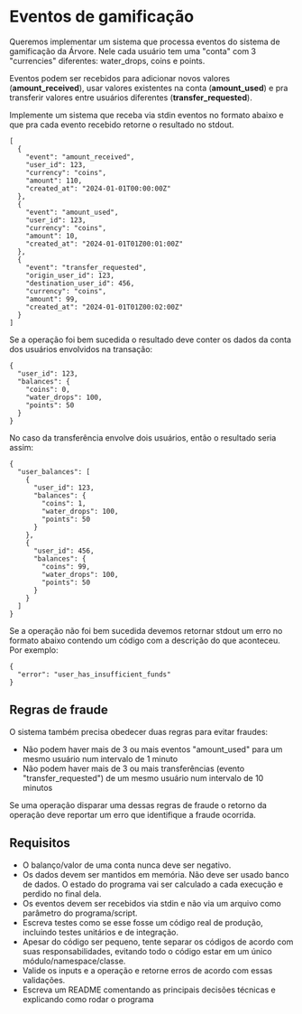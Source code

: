 # Eventos de gamificação

Queremos implementar um sistema que processa eventos do sistema de gamificação da Árvore. Nele cada usuário tem uma "conta" com 3 "currencies" diferentes: water_drops, coins e points.

Eventos podem ser recebidos para adicionar novos valores (**amount_received**), usar valores existentes na conta (**amount_used**) e pra transferir valores entre usuários diferentes (**transfer_requested**).


Implemente um sistema que receba via stdin eventos no formato abaixo e que pra cada evento recebido retorne o resultado no stdout.

```
[
  {
    "event": "amount_received",
    "user_id": 123,
    "currency": "coins",
    "amount": 110,
    "created_at": "2024-01-01T00:00:00Z"
  },
  {
    "event": "amount_used",
    "user_id": 123,
    "currency": "coins",
    "amount": 10,
    "created_at": "2024-01-01T01Z00:01:00Z"
  },
  {
    "event": "transfer_requested",
    "origin_user_id": 123,
    "destination_user_id": 456,
    "currency": "coins",
    "amount": 99,
    "created_at": "2024-01-01T01Z00:02:00Z"
  }
]
```

Se a operação foi bem sucedida o resultado deve conter os dados da conta dos usuários envolvidos na transação:

```
{
  "user_id": 123,
  "balances": {
    "coins": 0,
    "water_drops": 100,
    "points": 50
  }
}
```

No caso da transferência envolve dois usuários, então o resultado seria assim:

```
{
  "user_balances": [
    {
      "user_id": 123,
      "balances": {
        "coins": 1,
        "water_drops": 100,
        "points": 50
      }
    },
    {
      "user_id": 456,
      "balances": {
        "coins": 99,
        "water_drops": 100,
        "points": 50
      }
    }
  ]
}
```

Se a operação não foi bem sucedida devemos retornar stdout um erro no formato abaixo contendo um código com a descrição do que aconteceu. Por exemplo:

```
{
  "error": "user_has_insufficient_funds"
}
```

## Regras de fraude

O sistema também precisa obedecer duas regras para evitar fraudes:

- Não podem haver mais de 3 ou mais eventos "amount_used" para um mesmo usuário num intervalo de 1 minuto
- Não podem haver mais de 3 ou mais transferências (evento "transfer_requested") de um mesmo usuário num intervalo de 10 minutos

Se uma operação disparar uma dessas regras de fraude o retorno da operação deve reportar um erro que identifique a fraude ocorrida.


## Requisitos

- O balanço/valor de uma conta nunca deve ser negativo.
- Os dados devem ser mantidos em memória. Não deve ser usado banco de dados. O estado do programa vai ser calculado a cada execução e perdido no final dela.
- Os eventos devem ser recebidos via stdin e não via um arquivo como parâmetro do programa/script.
- Escreva testes como se esse fosse um código real de produção, incluindo testes unitários e de integração.
- Apesar do código ser pequeno, tente separar os códigos de acordo com suas responsabilidades, evitando todo o código estar em um único módulo/namespace/classe.
- Valide os inputs e a operação e retorne erros de acordo com essas validações.
- Escreva um README comentando as principais decisões técnicas e explicando como rodar o programa

